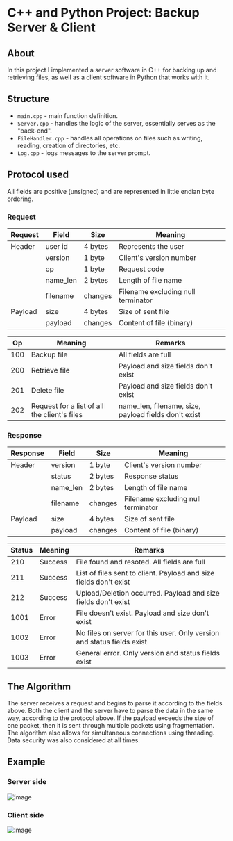 # C++ and Python Project: Backup Server & Client

## About

In this project I implemented a server software in C++ for backing up and retrieving files, as well as a client software in Python that works with it.

## Structure

- `main.cpp` - main function definition.
- `Server.cpp` - handles the logic of the server, essentially serves as the "back-end".
- `FileHandler.cpp` - handles all operations on files such as writing, reading, creation of directories, etc.
- `Log.cpp` - logs messages to the server prompt.

## Protocol used

All fields are positive (unsigned) and are represented in little endian byte ordering.

### Request

| Request | Field | Size | Meaning |
|---------|---------|---------|---------|
| Header | user id | 4 bytes | Represents the user |
| | version | 1 byte | Client's version number |
| | op | 1 byte | Request code |
| | name_len | 2 bytes | Length of file name |
| | filename | changes | Filename excluding null terminator |
| Payload | size | 4 bytes | Size of sent file |
| | payload | changes | Content of file (binary) |

| Op | Meaning | Remarks |
|---------|---------|---------|
|100| Backup file | All fields are full |
| 200 | Retrieve file | Payload and size fields don't exist |
| 201 | Delete file | Payload and size fields don't exist |
| 202 | Request for a list of all the client's files | name_len, filename, size, payload fields don't exist |

### Response

| Response | Field | Size | Meaning |
|---------|---------|---------|---------|
| Header | version | 1 byte | Client's version number |
| | status | 2 bytes | Response status |
| | name_len | 2 bytes | Length of file name |
| | filename | changes | Filename excluding null terminator |
| Payload | size | 4 bytes | Size of sent file |
| | payload | changes | Content of file (binary) |

| Status | Meaning | Remarks |
|---------|---------|---------|
| 210 | Success | File found and resoted. All fields are full |
| 211 | Success | List of files sent to client. Payload and size fields don't exist |
| 212 | Success | Upload/Deletion occurred. Payload and size fields don't exist |
| 1001 | Error | File doesn't exist. Payload and size don't exist |
| 1002 | Error | No files on server for this user. Only version and status fields exist |
| 1003 | Error | General error. Only version and status fields exist |

## The Algorithm

The server receives a request and begins to parse it according to the fields above. Both the client and the server have to parse the data in the same way, according to the protocol above. If the payload exceeds the size of one packet, then it is sent through multiple packets using fragmentation. The algorithm also allows for simultaneous connections using threading. Data security was also considered at all times.

## Example

### Server side 
![image](https://user-images.githubusercontent.com/72566563/186453021-eb279a0f-8cfe-444a-8ee4-e0eb05047d2e.png)


### Client side
![image](https://user-images.githubusercontent.com/72566563/186453115-886bc44e-0555-4559-814a-42f1f7481d47.png)

